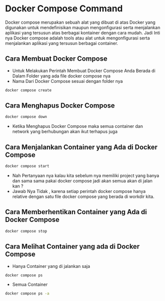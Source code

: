 # Docker Compose Command 
Docker compose merupakan sebuah alat yang dibuat di atas Docker yang digunakan untuk mendefinisikan maupun mengonfigurasi serta menjalankan aplikasi yang tersusun atas berbagai kontainer dengan cara mudah.
Jadi Inti nya Docker compose adalah tools atau alat untuk mengonfigurasi serta menjalankan aplikasi yang tersusun berbagai container.

## Cara Membuat Docker Compose 
- Untuk Melakukan Perintah Membuat Docker Compose Anda Berada di Dalam Folder yang ada file docker compose nya
- Nama Dari Docker Compose sesuai dengan folder nya 
```bash
docker compose create
```
## Cara Menghapus Docker Compose 
```bash
docker compose down
```
- Ketika Menghapus Docker Compose maka semua container dan network yang berhubungan akan ikut terhapus juga 
## Cara Menjalankan Container yang Ada di Docker Compose
```bash
docker compose start
```
- Nah Pertanyaan nya kalau kita sebelum nya memiliki project yang banya dan sama sama pakai docker compose jadi akan semua akan di jalan kan ?
- Jawab Nya Tidak , karena setiap perintah docker compose hanya relative dengan satu file docker compose yang berada di workdir kita.

## Cara Memberhentikan Container yang Ada di Docker Compose
```bash
docker compose stop
```

## Cara Melihat Container yang ada di Docker Compose
- Hanya Container yang di jalankan saja
```bash
docker compose ps 
```
- Semua Container
```bash
docker compose ps -a
```
